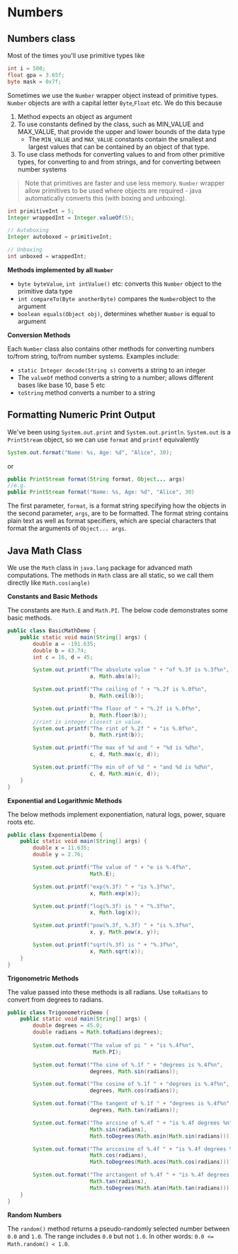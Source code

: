 # Numbers

## Numbers class

Most of the times you'll use primitive types like

```java
int i = 500;
float gpa = 3.65f;
byte mask = 0x7f;
```

Sometimes we use the `Number` wrapper object instead of primitive types. `Number` objects are with a capital letter `Byte`,`Float` etc. We do this because

1. Method expects an object as argument
2. To use constants defined by the class, such as MIN_VALUE and MAX_VALUE, that provide the upper and lower bounds of the data type
    - The `MIN_VALUE` and `MAX_VALUE` constants contain the smallest and largest values that can be contained by an object of that type.
3. To use class methods for converting values to and from other primitive types, for converting to and from strings, and for converting between number systems

> Note that primitives are faster and use less memory. `Number` wrapper allow primitives to be used where objects are required - java automatically converts this (with boxing and unboxing).

```java
int primitiveInt = 5;
Integer wrappedInt = Integer.valueOf(5);

// Autoboxing
Integer autoboxed = primitiveInt;

// Unboxing
int unboxed = wrappedInt;
```

**Methods implemented by all `Number`**

- `byte byteValue`, `int intValue()` etc: converts this `Number` object to the primitive data type
- `int compareTo(Byte anotherByte)` compares the `Number`object to the argument
- `boolean equals(Object obj)`, determines whether `Number` is equal to argument

**Conversion Methods**

Each `Number` class also contains other methods for converting numbers to/from string, to/from number systems. Examples include:

- `static Integer decode(String s)` converts a string to an integer
- The `valueOf` method converts a string to a number; allows different bases like base 10, base 5 etc
- `toString` method converts a number to a string

## Formatting Numeric Print Output

We've been using `System.out.print` and `System.out.println`. `System.out` is a `PrintStream` object, so we can use `format` and `printf` equivalently

```java
System.out.format("Name: %s, Age: %d", "Alice", 30);
```

or 

```java
public PrintStream format(String format, Object... args)
//e.g.
public PrintStream format("Name: %s, Age: %d", "Alice", 30)
```

The first parameter, `format`, is a format string specifying how the objects in the second parameter, `args`, are to be formatted. The format string contains plain text as well as format specifiers, which are special characters that format the arguments of `Object... args`.

## Java Math Class

We use the `Math` class in `java.lang` package for advanced math computations. The methods in `Math` class are all static, so we call them directly like `Math.cos(angle)`

**Constants and Basic Methods**

The constants are `Math.E` and `Math.PI`. The below code demonstrates some basic methods.

```java
public class BasicMathDemo {
    public static void main(String[] args) {
        double a = -191.635;
        double b = 43.74;
        int c = 16, d = 45;

        System.out.printf("The absolute value " + "of %.3f is %.3f%n", 
                          a, Math.abs(a));

        System.out.printf("The ceiling of " + "%.2f is %.0f%n", 
                          b, Math.ceil(b));

        System.out.printf("The floor of " + "%.2f is %.0f%n", 
                          b, Math.floor(b));
        //rint is integer closest in value.
        System.out.printf("The rint of %.2f " + "is %.0f%n", 
                          b, Math.rint(b));

        System.out.printf("The max of %d and " + "%d is %d%n",
                          c, d, Math.max(c, d));

        System.out.printf("The min of of %d " + "and %d is %d%n",
                          c, d, Math.min(c, d));
    }
}
```

**Exponential and Logarithmic Methods**

The below methods implement exponentiation, natural logs, power, square roots etc.

```java
public class ExponentialDemo {
    public static void main(String[] args) {
        double x = 11.635;
        double y = 2.76;

        System.out.printf("The value of " + "e is %.4f%n",
                          Math.E);

        System.out.printf("exp(%.3f) " + "is %.3f%n",
                          x, Math.exp(x));

        System.out.printf("log(%.3f) is " + "%.3f%n",
                          x, Math.log(x));

        System.out.printf("pow(%.3f, %.3f) " + "is %.3f%n",
                          x, y, Math.pow(x, y));

        System.out.printf("sqrt(%.3f) is " + "%.3f%n",
                          x, Math.sqrt(x));
    }
}
```

**Trigonometric Methods**

The value passed into these methods is all radians. Use `toRadians` to convert from degrees to radians.

```java
public class TrigonometricDemo {
    public static void main(String[] args) {
        double degrees = 45.0;
        double radians = Math.toRadians(degrees);
        
        System.out.format("The value of pi " + "is %.4f%n",
                           Math.PI);

        System.out.format("The sine of %.1f " + "degrees is %.4f%n",
                          degrees, Math.sin(radians));

        System.out.format("The cosine of %.1f " + "degrees is %.4f%n",
                          degrees, Math.cos(radians));

        System.out.format("The tangent of %.1f " + "degrees is %.4f%n",
                          degrees, Math.tan(radians));

        System.out.format("The arcsine of %.4f " + "is %.4f degrees %n", 
                          Math.sin(radians), 
                          Math.toDegrees(Math.asin(Math.sin(radians))));

        System.out.format("The arccosine of %.4f " + "is %.4f degrees %n", 
                          Math.cos(radians),  
                          Math.toDegrees(Math.acos(Math.cos(radians))));

        System.out.format("The arctangent of %.4f " + "is %.4f degrees %n", 
                          Math.tan(radians), 
                          Math.toDegrees(Math.atan(Math.tan(radians))));
    }
}
```

**Random Numbers**

The `random()` method returns a pseudo-randomly selected number between `0.0` and `1.0`. The range includes `0.0` but not `1.0`. In other words: `0.0 <= Math.random() < 1.0`.